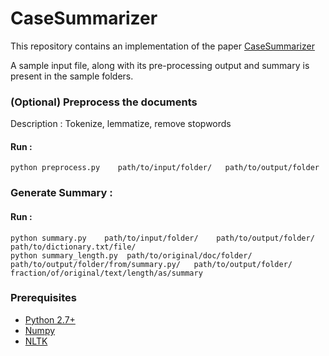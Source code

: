# CaseSummarizer

This repository contains an implementation of the paper [CaseSummarizer](http://www.aclweb.org/anthology/C16-2054)

A sample input file, along with its pre-processing output and summary is present in the sample folders.

### (Optional) Preprocess the documents 
Description : Tokenize, lemmatize, remove stopwords

#### Run : 
```
python preprocess.py    path/to/input/folder/   path/to/output/folder
```

### Generate Summary :

#### Run : 
```
python summary.py    path/to/input/folder/    path/to/output/folder/   path/to/dictionary.txt/file/
python summary_length.py  path/to/original/doc/folder/    path/to/output/folder/from/summary.py/   path/to/output/folder/    fraction/of/original/text/length/as/summary
```

### Prerequisites
 * [Python 2.7+](https://www.python.org/download/releases/2.7/)
 * [Numpy](http://www.numpy.org/)
 * [NLTK](http://www.nltk.org/)
